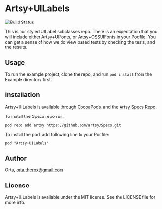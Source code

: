 # Artsy+UILabels

[![Build Status](https://travis-ci.org/artsy/Artsy-UILabels.svg)](https://travis-ci.org/artsy/Artsy-UILabels)

This is our styled UILabel subclasses repo. There is an expectation that you will include either Artsy+UIFonts, or Artsy+OSSUIFonts in your Podfile. You can get a sense of how we do view based tests by checking the tests, and the results.

## Usage

To run the example project; clone the repo, and run `pod install` from the Example directory first.

## Installation

Artsy+UILabels is available through [CocoaPods](http://cocoapods.org), and the [Artsy Specs Repo](https://github.com/artsy/specs). 

To install the Specs repo run:

    pod repo add artsy https://github.com/artsy/Specs.git

To install the pod, add following line to your Podfile:

    pod "Artsy+UILabels"

## Author

Orta, orta.therox@gmail.com

## License

Artsy+UILabels is available under the MIT license. See the LICENSE file for more info.
